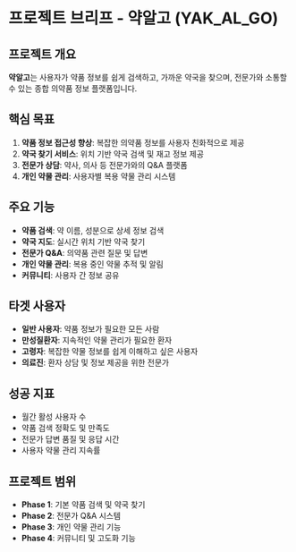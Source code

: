 # 프로젝트 브리프 - 약알고 (YAK_AL_GO)

## 프로젝트 개요
**약알고**는 사용자가 약품 정보를 쉽게 검색하고, 가까운 약국을 찾으며, 전문가와 소통할 수 있는 종합 의약품 정보 플랫폼입니다.

## 핵심 목표
1. **약품 정보 접근성 향상**: 복잡한 의약품 정보를 사용자 친화적으로 제공
2. **약국 찾기 서비스**: 위치 기반 약국 검색 및 재고 정보 제공
3. **전문가 상담**: 약사, 의사 등 전문가와의 Q&A 플랫폼
4. **개인 약물 관리**: 사용자별 복용 약물 관리 시스템

## 주요 기능
- **약품 검색**: 약 이름, 성분으로 상세 정보 검색
- **약국 지도**: 실시간 위치 기반 약국 찾기
- **전문가 Q&A**: 의약품 관련 질문 및 답변
- **개인 약물 관리**: 복용 중인 약물 추적 및 알림
- **커뮤니티**: 사용자 간 정보 공유

## 타겟 사용자
- **일반 사용자**: 약품 정보가 필요한 모든 사람
- **만성질환자**: 지속적인 약물 관리가 필요한 환자
- **고령자**: 복잡한 약물 정보를 쉽게 이해하고 싶은 사용자
- **의료진**: 환자 상담 및 정보 제공을 위한 전문가

## 성공 지표
- 월간 활성 사용자 수
- 약품 검색 정확도 및 만족도
- 전문가 답변 품질 및 응답 시간
- 사용자 약물 관리 지속률

## 프로젝트 범위
- **Phase 1**: 기본 약품 검색 및 약국 찾기
- **Phase 2**: 전문가 Q&A 시스템
- **Phase 3**: 개인 약물 관리 기능
- **Phase 4**: 커뮤니티 및 고도화 기능 